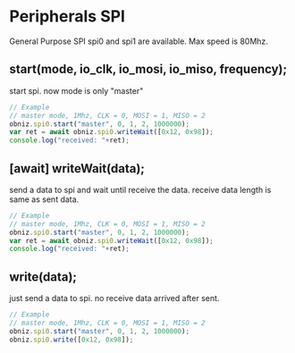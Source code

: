 # Peripherals SPI
General Purpose SPI
spi0 and spi1 are available.
Max speed is 80Mhz.

## start(mode, io_clk, io_mosi, io_miso, frequency);
start spi. now mode is only "master"

```Javascript
// Example
// master mode, 1Mhz, CLK = 0, MOSI = 1, MISO = 2
obniz.spi0.start("master", 0, 1, 2, 1000000); 
var ret = await obniz.spi0.writeWait([0x12, 0x98]);
console.log("received: "+ret);
```
## [await] writeWait(data);
send a data to spi and wait until receive the data.
receive data length is same as sent data.

```Javascript
// Example
// master mode, 1Mhz, CLK = 0, MOSI = 1, MISO = 2
obniz.spi0.start("master", 0, 1, 2, 1000000); 
var ret = await obniz.spi0.writeWait([0x12, 0x98]);
console.log("received: "+ret);
```

## write(data);
just send a data to spi. no receive data arrived after sent.

```Javascript
// Example
// master mode, 1Mhz, CLK = 0, MOSI = 1, MISO = 2
obniz.spi0.start("master", 0, 1, 2, 1000000); 
obniz.spi0.write([0x12, 0x98]);
```